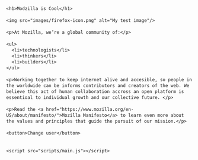 <!DOCTYPE html>
<html>
  <head>
    <meta charset="utf-8">
    <title>My test page</title>
	<link href="styles/style.css" rel="stylesheet">
	<link href="https://fonts.googleapis.com/css?family=Open+Sans" rel="stylesheet">
  </head>
  <body>
  
	<h1>Modzilla is Cool</h1>
	
    <img src="images/firefox-icon.png" alt="My test image"/>

	<p>At Mozilla, we’re a global community of:</p>
    
	<ul> 
	  <li>technologists</li>
	  <li>thinkers</li>
	  <li>builders</li>
	</ul>

	<p>Working together to keep internet alive and accesible, so people in the worldwide can be informs contributors and creators of the web. We believe this act of human collaboration accross an open platform is essentioal to individual growth and our collective future. </p>
	
	<p>Read the <a href="https://www.mozilla.org/en-US/about/manifesto/">Mozilla Manifesto</a> to learn even more about the values and principles that guide the pursuit of our mission.</p>
	
	<button>Change user</button>
	
	
	<script src="scripts/main.js"></script>
	
  </body>
</html> 
